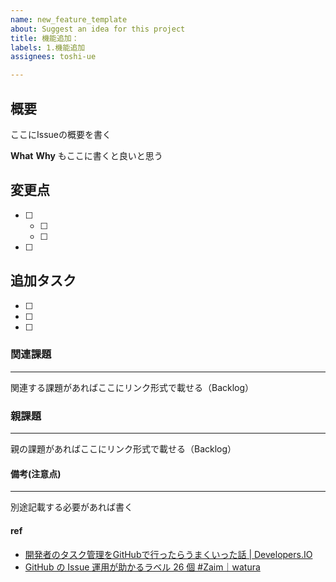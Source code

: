 ```yaml
---
name: new_feature_template
about: Suggest an idea for this project
title: 機能追加：
labels: 1.機能追加
assignees: toshi-ue

---
```


## 概要
ここにIssueの概要を書く

**What**
**Why**
もここに書くと良いと思う

## 変更点
- [ ]
  - [ ]
  - [ ]
- [ ]

## 追加タスク
- [ ]
- [ ]
- [ ]

### 関連課題
---
関連する課題があればここにリンク形式で載せる（Backlog）

### 親課題
---
親の課題があればここにリンク形式で載せる（Backlog）

#### 備考(注意点)
---
別途記載する必要があれば書く

#### ref
- [開発者のタスク管理をGitHubで行ったらうまくいった話 | Developers.IO](https://dev.classmethod.jp/articles/github-issue-driven-dev/)
- [GitHub の Issue 運用が助かるラベル 26 個 #Zaim｜watura](https://blog.zaim.co.jp/n/nca91e5bfb920)
